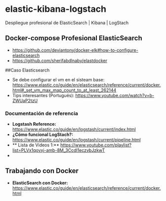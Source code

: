 # elastic-kibana-logstach
Despliegue profesional de ElasticSearch | Kibana |  LogStach

## Docker-compose Profesional **ElasticSearch** 
- https://github.com/deviantony/docker-elk#how-to-configure-elasticsearch
- https://github.com/sherifabdlnaby/elastdocker


##Caso Elasticsearch
- Se debe configurar el vm en el sisteam base: https://www.elastic.co/guide/en/elasticsearch/reference/current/docker.html#_set_vm_max_map_count_to_at_least_262144
- Tips interesantes (Portugués): https://www.youtube.com/watch?v=b-ZWUaP2tzU

### Documentación de referencia
- **Logstash Reference:** https://www.elastic.co/guide/en/logstash/current/index.html
- **¿Cómo funcional LogStach?:** https://www.elastic.co/guide/en/logstash/current/pipeline.html
- ** Lista de Videos 1:** https://www.youtube.com/playlist?list=PLVx1qovxj-amb-8M_3Ccdl1eczvbJzkwT
-

## Trabajando con Docker
- **ElasticSearch con Docker:** https://www.elastic.co/guide/en/elasticsearch/reference/current/docker.html

